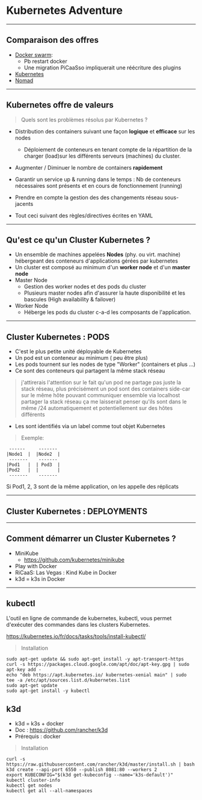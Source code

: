 # Kubernetes Adventure

----
## Comparaison des offres

* [Docker swarm](https://docs.docker.com/engine/swarm/):
  * Pb restart docker
  * Une migration PiCaaSso impliquerait une réécriture des plugins
* [Kubernetes](https://github.com/kubernetes/kubernetes)
* [Nomad](https://github.com/hashicorp/nomad)

----
## Kubernetes offre de valeurs
>Quels sont les problèmes résolus par Kubernetes ?

* Distribution des containers suivant une façon **logique** et **efficace** sur les nodes
  * Déploiement de conteneurs en tenant compte de la répartition de la charger (load)sur les différents serveurs (machines) du cluster.

* Augmenter / Diminuer le nombre de containers **rapidement**

* Garantir un service up & running dans le temps : Nb de conteneurs nécessaires sont présents et en cours de fonctionnement (running)

* Prendre en compte la gestion des des changements réseau sous-jacents

* Tout ceci suivant des règles/directives écrites en YAML

----
## Qu'est ce qu'un Cluster Kubernetes ?

* Un ensemble de machines appelées **Nodes** (phy. ou virt. machine) hébergeant des conteneurs
d'applications gérées par kubernetes
* Un cluster est composé au minimum d'un **worker node** et d'un **master node**
* Master Node
  * Gestion des worker nodes et des pods du cluster
  * Plusieurs master nodes afin d'assurer la haute disponibilité et les bascules (High availability & failover)
* Worker Node
  * Héberge les pods du cluster c-a-d les composants de l'application.

----
## Cluster Kubernetes : PODS

* C'est le plus petite unité déployable de Kubernetes 
* Un pod est un conteneur au minimum ( peu être plus)
* Les pods tournent sur les nodes de type "Worker" (containers et plus ...)
* Ce sont des conteneurs qui partagent la même stack réseau

> j'attirerais l'attention sur le fait qu'un pod ne partage pas juste la stack réseau, plus précisément un pod sont des containers side-car sur le même hôte pouvant communiquer ensemble via localhost
partager la stack réseau ça me laisserait penser qu'ils sont dans le même /24 automatiquement
et potentiellement sur des hôtes différents

* Les sont identifiés via  un label comme tout objet Kubernetes
> Exemple:

     ------     -------
    |Node1  |  |Node2  |
     -------    -------
    |Pod1   |  | Pod3  |
    |Pod2   |  |       |
     -------    -------

Si Pod1, 2, 3 sont de la même application, on les appelle des réplicats

----
## Cluster Kubernetes : DEPLOYMENTS

----
## Comment démarrer un Cluster Kubernetes ?

* MiniKube
  * https://github.com/kubernetes/minikube
* Play with Docker
* RiCaaS: Las Vegas : Kind Kube in Docker
* k3d = k3s in Docker

----
## kubectl

L'outil en ligne de commande de kubernetes, kubectl, vous permet d'exécuter des commandes dans les clusters Kubernetes.

https://kubernetes.io/fr/docs/tasks/tools/install-kubectl/

> Installation

    sudo apt-get update && sudo apt-get install -y apt-transport-https
    curl -s https://packages.cloud.google.com/apt/doc/apt-key.gpg | sudo apt-key add -
    echo "deb https://apt.kubernetes.io/ kubernetes-xenial main" | sudo tee -a /etc/apt/sources.list.d/kubernetes.list
    sudo apt-get update
    sudo apt-get install -y kubectl

## k3d

* k3d = k3s + docker 
* Doc : https://github.com/rancher/k3d
* Prérequis : docker

> Installation

    curl -s https://raw.githubusercontent.com/rancher/k3d/master/install.sh | bash
    k3d create --api-port 6550 --publish 8081:80 --workers 2
    export KUBECONFIG="$(k3d get-kubeconfig --name='k3s-default')" 
    kubectl cluster-info
    kubectl get nodes
    kubectl get all --all-namespaces

